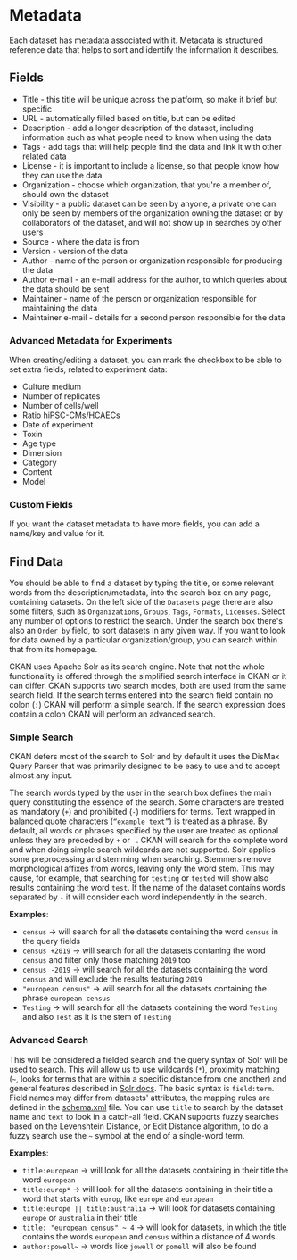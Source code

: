 # Metadata

Each dataset has metadata associated with it. Metadata is structured reference data that helps to sort and identify the information it describes.

## Fields

- Title - this title will be unique across the platform, so make it brief but specific
- URL - automatically filled based on title, but can be edited
- Description - add a longer description of the dataset, including information such as what people need to know when using the data
- Tags - add tags that will help people find the data and link it with other related data
- License - it is important to include a license, so that people know how they can use the data
- Organization - choose which organization, that you're a member of, should own the dataset
- Visibility - a public dataset can be seen by anyone, a private one can only be seen by members of the organization owning the dataset or by collaborators of the dataset, and will not show up in searches by other users
- Source - where the data is from
- Version - version of the data
- Author - name of the person or organization responsible for producing the data
- Author e-mail - an e-mail address for the author, to which queries about the data should be sent
- Maintainer - name of the person or organization responsible for maintaining the data
- Maintainer e-mail - details for a second person responsible for the data

### Advanced Metadata for Experiments

When creating/editing a dataset, you can mark the checkbox to be able to set extra fields, related to experiment data:

- Culture medium
- Number of replicates
- Number of cells/well
- Ratio hiPSC-CMs/HCAECs
- Date of experiment
- Toxin
- Age type
- Dimension
- Category
- Content
- Model

### Custom Fields

If you want the dataset metadata to have more fields, you can add a name/key and value for it.

## Find Data

You should be able to find a dataset by typing the title, or some relevant words from the description/metadata, into the search box on any page, containing datasets. On the left side of the `Datasets` page there are also some filters, such as `Organizations`, `Groups`, `Tags`, `Formats`, `Licenses`. Select any number of options to restrict the search. Under the search box there's also an `Order by` field, to sort datasets in any given way. If you want to look for data owned by a particular organization/group, you can search within that from its homepage.

CKAN uses Apache Solr as its search engine. Note that not the whole functionality is offered through the simplified search interface in CKAN or it can differ. CKAN supports two search modes, both are used from the same search field. If the search terms entered into the search field contain no colon (`:`) CKAN will perform a simple search. If the search expression does contain a colon CKAN will perform an advanced search.

### Simple Search

CKAN defers most of the search to Solr and by default it uses the DisMax Query Parser that was primarily designed to be easy to use and to accept almost any input.

The search words typed by the user in the search box defines the main query constituting the essence of the search. Some characters are treated as mandatory (`+`) and prohibited (`-`) modifiers for terms. Text wrapped in balanced quote characters (`“example text”`) is treated as a phrase. By default, all words or phrases specified by the user are treated as optional unless they are preceded by `+` or `-`. CKAN will search for the complete word and when doing simple search wildcards are not supported. Solr applies some preprocessing and stemming when searching. Stemmers remove morphological affixes from words, leaving only the word stem. This may cause, for example, that searching for `testing` or `tested` will show also results containing the word `test`. If the name of the dataset contains words separated by `-` it will consider each word independently in the search.

**Examples**:

- `census` -> will search for all the datasets containing the word `census` in the query fields
- `census +2019` -> will search for all the datasets contaning the word `census` and filter only those matching `2019` too
- `census -2019` -> will search for all the datasets containing the word `census` and will exclude the results featuring `2019`
- `"european census"` -> will search for all the datasets containing the phrase `european census`
- `Testing` -> will search for all the datasets containing the word `Testing` and also `Test` as it is the stem of `Testing`

### Advanced Search

This will be considered a fielded search and the query syntax of Solr will be used to search. This will allow us to use wildcards (`*`), proximity matching (`~`, looks for terms that are within a specific distance from one another) and general features described in [Solr docs](https://solr.apache.org/guide/6_6/searching.html). The basic syntax is `field:term`. Field names may differ from datasets' attributes, the mapping rules are defined in the [schema.xml](https://github.com/ckan/ckan/blob/master/ckan/config/solr/schema.xml) file. You can use `title` to search by the dataset name and `text` to look in a catch-all field. CKAN supports fuzzy searches based on the Levenshtein Distance, or Edit Distance algorithm, to do a fuzzy search use the `~` symbol at the end of a single-word term.

**Examples**:

- `title:european` -> will look for all the datasets containing in their title the word `european`
- `title:europ*` -> will look for all the datasets containing in their title a word that starts with `europ`, like `europe` and `european`
- `title:europe || title:australia` -> will look for datasets containing `europe` or `australia` in their title
- `title: "european census" ~ 4` -> will look for datasets, in which the title contains the words `european` and `census` within a distance of 4 words
- `author:powell~` -> words like `jowell` or `pomell` will also be found
